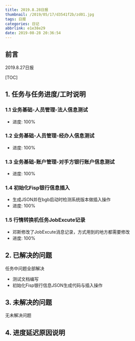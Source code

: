 ```yaml
---
title: 2019.8.28日报
thumbnail: /2019/05/17/d3541f2b/zd01.jpg
tags: 日报
categories: 日记
abbrlink: e1e38e29
date: 2019-08-28 20:36:54
---
```


## 前言

2019.8.27日报

[TOC]

<!--More-->

## 1. 任务与任务进度/工时说明


### 1.1 业务基础-人员管理-法人信息测试

- 进度: 100%

### 1.2 业务基础-人员管理-经办人信息测试

- 进度: 100%

### 1.3 业务基础-账户管理-对手方银行账户信息测试 

- 进度: 100%

### 1.4 初始化Fisp银行信息插入

- 生成JSON并在bgb启动时检测系统版本做插入操作
- 进度: 100%

### 1.5 行情转换机任务JobExcute记录

- 邓斯修改了JobExcute消息记录，方式用到的地方都需要修改
- 进度: 100%

## 2. 已解决的问题

任务中问题全部解决

- 测试文档编写
- 初始化Fisp银行信息JSON生成代码与插入操作

## 3. 未解决的问题

无未解决问题

## 4. 进度延迟原因说明


